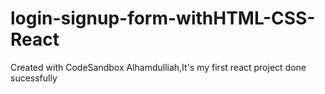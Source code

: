 # login-signup-form-withHTML-CSS-React
Created with CodeSandbox
Alhamdulliah,It's my first react project done sucessfully
